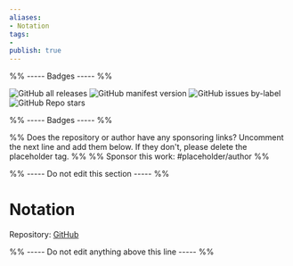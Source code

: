 ```yaml
---
aliases:
- Notation
tags: 
- 
publish: true
---
```


%% ----- Badges ----- %%

![GitHub all releases](https://img.shields.io/github/downloads/deathau/Notation-for-Obsidian/total?color=573E7A&logo=github&style=for-the-badge) 
![GitHub manifest version](https://img.shields.io/github/manifest-json/v/deathau/Notation-for-Obsidian?color=573E7A&logo=github&style=for-the-badge) 
![GitHub issues by-label](https://img.shields.io/github/issues/deathau/Notation-for-Obsidian/help%20wanted?color=573E7A&logo=github&style=for-the-badge) 
![GitHub Repo stars](https://img.shields.io/github/stars/deathau/Notation-for-Obsidian?color=573E7A&logo=github&style=for-the-badge)

%% ----- Badges ----- %%

%% Does the repository or author have any sponsoring links? Uncomment the next line and add them below. If they don't, please delete the placeholder tag. %%
%% Sponsor this work: #placeholder/author %%

%% ----- Do not edit this section ----- %%

# Notation

Repository: [GitHub](https://github.com/deathau/Notation-for-Obsidian)



%% ----- Do not edit anything above this line ----- %% 
